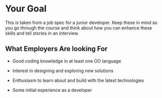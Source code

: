 # Your Goal

This is taken from a job spec for a junior developer. Keep these in mind as you go through the course and think about how you can enhance these skills and tell stories in an interview.


## What Employers Are looking For

- Good coding knowledge in at least one OO language

- Interest in designing and exploring new solutions

- Enthusiasm to learn about and build with the latest technologies

- Some initial experience as a developer

